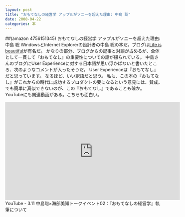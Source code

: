 ```yaml
---
layout: post
title: "おもてなしの経営学 アップルがソニーを超えた理由: 中島 聡"
date: 2008-04-22
categories: 本
---
```

##(amazon 4756151345)  おもてなしの経営学 アップルがソニーを超えた理由: 中島 聡
WindowsとInternet Explorerの設計者の中島 聡の本だ。ブログは[Life is beautiful](http://satoshi.blogs.com/)が有名だ。
かなりの部分、ブログからの記事と対談が占めるが、全体として一貫して『おもてなし』の重要性についての話が綴られている。
中島さんのブログにUser Experienceに対する日本語が思い浮かばないと書いたところ、次のようなコメントが入ったそうだ。
 User Experienceは『おもてなし』だと思っています。
なるほど、いい訳語だと思う。
私も、この本の『おもてなし』がこれからの時代に成功するプロダクトの要になるという意見には、賛成。
でも簡単に真似できないのが、この『おもてなし』であることも確か。
YouTubeにも関連動画がある。こちらも面白い。
<iframe width="560" height="315" src="https://www.youtube.com/embed/la_YmTMhAs4" frameborder="0" allowfullscreen></iframe>  YouTube - 3.11 中島聡×海部美知トークイベント02：『おもてなしの経営学』執筆について
